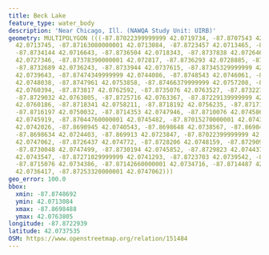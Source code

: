 ```yaml
---
title: Beck Lake
feature_type: water_body
description: 'Near Chicago, Ill. (NAWQA Study Unit: UIRB)'
geometry: MULTIPOLYGON (((-87.87022399999999 42.0719734, -87.8707543 42.0716164, -87.87126240000001
  42.0713745, -87.87163080000001 42.0713084, -87.8723457 42.0713465, -87.8730679 42.0714998,
  -87.8734144 42.0716643, -87.8736504 42.0718343, -87.8737838 42.0726469, -87.8738134
  42.0727346, -87.87378390000001 42.072817, -87.8736293 42.0728885, -87.8733349 42.0731356,
  -87.8732689 42.0736243, -87.8733944 42.0737615, -87.87345329999999 42.0737944, -87.8740947
  42.0739643, -87.87474349999999 42.0744086, -87.8748543 42.0746061, -87.87486920000001
  42.0748038, -87.8747961 42.0753858, -87.87466379999999 42.0757208, -87.87426619999999
  42.0760394, -87.873817 42.0762592, -87.8735076 42.0763527, -87.8732275 42.0763529,
  -87.8729032 42.0763805, -87.8725716 42.0763367, -87.87229139999999 42.0762161, -87.8720113
  42.0760186, -87.8718341 42.0758211, -87.8718192 42.0756235, -87.8717157 42.0751898,
  -87.8716197 42.0750032, -87.8714353 42.0747946, -87.8710076 42.0745862, -87.8707792
  42.0745919, -87.87044760000001 42.0745482, -87.87015270000001 42.0743891, -87.86999040000001
  42.0742026, -87.8698945 42.0740543, -87.8698648 42.0738567, -87.8698488 42.0725117,
  -87.8698634 42.0724403, -87.869913 42.0723847, -87.87022399999999 42.0719734), (-87.87253320000001
  42.0747062, -87.8726437 42.074772, -87.8728206 42.0748159, -87.87290900000001 42.0747939,
  -87.8730048 42.0747499, -87.8730194 42.0745852, -87.8729823 42.074437, -87.87288650000001
  42.0743547, -87.87271029999999 42.0741293, -87.8723703 42.0739542, -87.8716034 42.0734276,
  -87.8715076 42.0734386, -87.87142660000001 42.0734716, -87.8714487 42.0735539, -87.8715078
  42.0736417, -87.87253320000001 42.0747062)))
geo_error: 100.0
bbox:
  xmin: -87.8748692
  ymin: 42.0713084
  xmax: -87.8698488
  ymax: 42.0763805
longitude: -87.8722939
latitude: 42.0737535
OSM: https://www.openstreetmap.org/relation/151484
---
```

